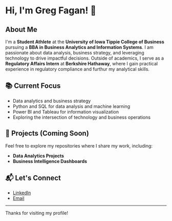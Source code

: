 # Hi, I'm Greg Fagan! 👋

## About Me

I'm a **Student Athlete** at the **University of Iowa Tippie College of Business** pursuing a **BBA in Business Analytics and Information Systems**. I am passionate about data analysis, business strategy, and leveraging technology to drive impactful decisions. Outside of academics, I serve as a **Regulatory Affairs Intern** at **Berkshire Hathaway**, where I gain practical experience in regulatory compliance and furthur my analytical skills.

## 📚 Current Focus

- Data analytics and business strategy
- Python and SQL for data analysis and machine learning
- Power BI and Tableau for information visualization
- Exploring the intersection of technology and business operations

## 🚀 Projects (Coming Soon)

Feel free to explore my repositories where I share my work, including:

- **Data Analytics Projects**
- **Business Intelligence Dashboards**

## 📬 Let's Connect

- [LinkedIn](https://www.linkedin.com/in/gregory-fagan-33b7a0279/)
- [Email](mailto:gregory-fagan@uiowa.edu)

---

Thanks for visiting my profile!
